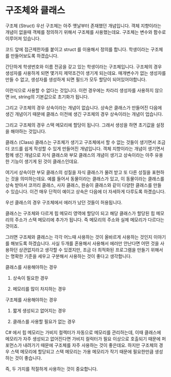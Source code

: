 # 구조체와 클래스

구조체 (Struct)
우선 구조체는 아주 옛날부터 존재했던 개념입니다. 객체 지향이라는 개념이 없을때 객체를 정의하기 위해서 구조체를 사용했는데요. 구조체는 변수와 함수로 이루어져 있습니다. 

코드 앞에 접근제한자를 붙이고 struct 를 이용해서 정의를 합니다. 학생이라는 구조체를 만들어보도록 하겠습니다. 


간단하게 학생번호와 이름 전공을 갖고 있는 학생이라는 구조체입니다. 구조체의 경우 생성자를 사용하게 되면 몇가지 제약조건이 생기게 되는데요. 매개변수가 없는 생성자를 만들 수 없고, 생성자를 생성하게 되면 필드가 모두 할당이 되어있어야합니다. 


 


이런식으로 사용할 수 없다는 것입니다. 이런 경우에는 차라리 생성자를 사용하지 않으면 int, string의 기본값으로 초기화가 됩니다. 

그리고 구조체의 경우 상속이라는 개념이 없습니다. 상속은 클래스가 만들어진 다음에 생긴 개념이기 때문에 클래스 이전에 생긴 구조체의 경우 상속이라는 개념이 업습니다. 


 
그리고 구조체의 경우 스택 메모리에 할당이 됩니다. 그래서 생성을 하면 초기값을 설정을 해야하는 것입니다.

클래스 (Class)
클래스는 구조체가 생기고 구조체에서 할 수 없는 것들이 생기면서 조금 더 코드를 쉽게 작성할 수 있게 만들어진 개념입니다. 객체 지향이라는 개념이 생기면서 함께 생긴 개념으로 자식 클래스와 부모 클래스의 개념이 생기고 상속이라는 아주 유용한 기능이 생기게 된 것이 클래스인데요. 

여기서 상속이란 부모 클래스의 성질을 자식 클래스가 물려 받고 또 다른 성질을 표현하는 것을 의미하는데요. 예를 들어서 동물이라는 클래스가 있고, 이 동물이라는 클래스를 상속 받아서 코끼리 클래스, 사자 클래스, 원숭이 클래스와 같이 다양한 클래스를 만들 수 있습니다. 이건 매우 단적이 예이고 상속은 다음에 더 자세하게 다루도록 하곘습니다.

우선 클래스의 경우 구조체에서 에러가 났던 것들이 허용됩니다.



클래스는 구조체와 다르게 힙 메모리 영역에 할당이 되고 해당 클래스가 할당된 힙 메모리의 주소가 스택 메모리에 추가가 됩니다. 즉 메모리의 주소와 실제 메모리가 다르다는 것이죠. 

그러면 구조체와 클래스는 각각 어느때 사용하는 것이 올바르게 사용하는 것인지 이야기를 해보도록 하겠습니다. 사실 두개를 혼용해서 사용해서 에러만 안난다면 어떤 것을 사용하던 상관없지라고 생각할 수 있겠지만, 조금 더 최적화된 프로그램을 만들기 위해서는 명확한 기준을 세우고 구분해서 사용하는 것이 좋다고 생각합니다. 

클래스를 사용해야하는 경우

1. 상속이 필요한 경우

2. 메모리를 많이 차지하는 경우

구조체를 사용해야하는 경우

1. 짧게 생성되고 없어지는 경우

2. 클래스를 사용할 필요가 없는 경우

C# 에서 힙 메모리는 가비지 컬렉터가 자동으로 메모리를 관리하는데, 이때 클래스에 메모리가 자주 생성되고 없어진다면 가비지 컬럭터가 필요 이상으로 호출되기 때문에 퍼포먼스가 내려가기 때문에 구조체를 자주 사용하는 것이 좋은데요. 하지만 구조체의 경우 스택 메모리에 할당되고 스택 메모리는 가용 메모리가 작기 때문에 필요한만큼 생성하는 것이 좋습니다. 

즉, 두 가지를 적절하게 사용하는 것이 중요합니다.  